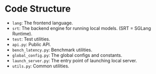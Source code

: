 # Code Structure

- `lang`: The frontend language.
- `srt`: The backend engine for running local models. (SRT = SGLang Runtime).
- `test`: Test utilities.
- `api.py`: Public API.
- `bench_latency.py`: Benchmark utilities.
- `global_config.py`: The global configs and constants.
- `launch_server.py`: The entry point of launching local server.
- `utils.py`: Common utilities.
